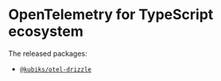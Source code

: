 # OpenTelemetry for TypeScript ecosystem

The released packages:

- [`@kubiks/otel-drizzle`](./packages/otel-drizzle/README.md)
